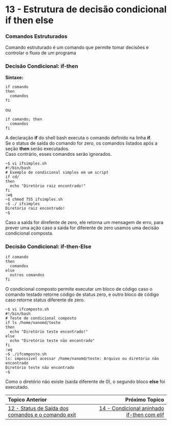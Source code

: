 # 13 - Estrutura de decisão condicional if then else


### Comandos Estruturados

Comando estruturado é um comando que permite tomar decisões e controlar o fluxo de um programa

### Decisão Condicional: if-then

**Sintaxe:**
```
if comando
then
  comandos
fi
```
ou
```
if comando; then
  comandos
fi
```
A declaração **if** do shell bash executa o comando definido na linha **if**.  
Se o status de saída do comando for zero, os comandos listados após a seção **then** serão executados.  
Caso contrário, esses comandos serão ignorados.  

```
~$ vi ifsimples.sh
#!/bin/bash
# Exemplo de condicional simples em um script
if cd/
then
  echo "Diretório raiz encontrado!"
fi
:wq
~$ chmod 755 ifsimples.sh
~$ ./ ifsimples
Diretório raiz encontrado!
~$
``` 
Caso a saida for direfente de zero, ele retorna um mensagem de erro, para prever uma ação caso a saida for diferente de zero usamos uma decisão condicional composta.

### Decisão Condicional: if-then-Else

```
if comando
then
  comandos
else
  outros comandos
fi
```
O condicional composto permite executar um bloco de código caso o comando testado retorne código de status zero, e outro bloco de código caso retorne status diferente de zero.

```
~$ vi ifcomposto.sh
#!/bin/bash
# Teste de condicional composto
if ls /home/nanomd/teste
then
  echo "Diretório teste encontrado!"
else
  echo "Diretório teste não encontrado"
fi
:wq
~$ ./ifcomposto.sh
ls: impossivel acessar /home/nanomd/teste: Arquivo ou diretório não encontrado
Diretório teste não encontrado
~$
```
Como o diretório não existe (saida diferente de 0), o segundo bloco **else** foi executado.

|Topico Anterior|Próximo Topico|
|:---|---:|
|[12 - Status de Saída dos comandos e o comando exit](StatusDeSaida.md)|[14 - Condicional aninhado if-then com elif](CondicionalIfThenElif.md)|
